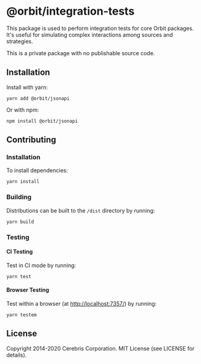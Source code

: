 # @orbit/integration-tests

This package is used to perform integration tests for core Orbit packages. It's
useful for simulating complex interactions among sources and strategies.

This is a private package with no publishable source code.

## Installation

Install with yarn:

```
yarn add @orbit/jsonapi
```

Or with npm:

```
npm install @orbit/jsonapi
```

## Contributing

### Installation

To install dependencies:

```
yarn install
```

### Building

Distributions can be built to the `/dist` directory by running:

```
yarn build
```

### Testing

#### CI Testing

Test in CI mode by running:

```
yarn test
```

#### Browser Testing

Test within a browser
(at [http://localhost:7357/](http://localhost:7357/)) by running:

```
yarn testem
```

## License

Copyright 2014-2020 Cerebris Corporation. MIT License (see LICENSE for details).
